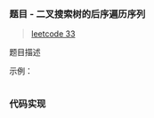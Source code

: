 ### 题目 - 二叉搜索树的后序遍历序列

> [leetcode 33](https://leetcode-cn.com/problems/er-cha-sou-suo-shu-de-hou-xu-bian-li-xu-lie-lcof/)

题目描述

示例：

```js

```

### 代码实现

```js

```
